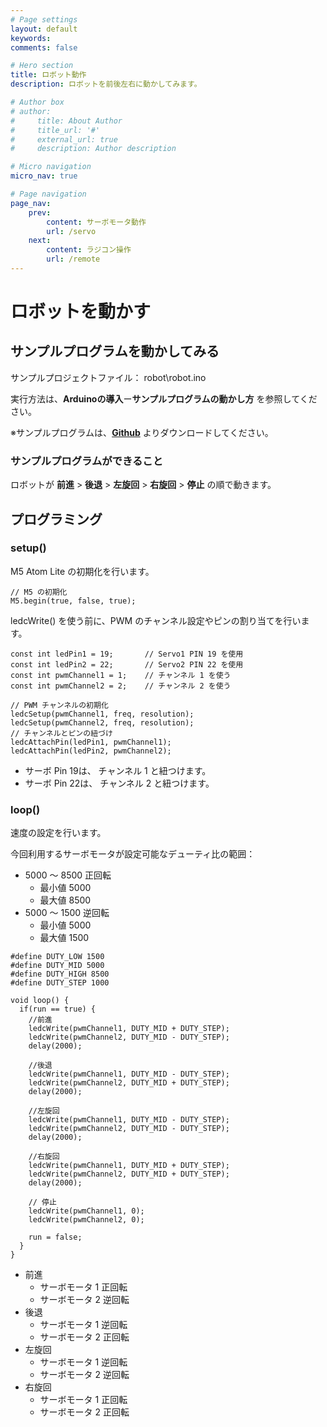 ```yaml
---
# Page settings
layout: default
keywords:
comments: false

# Hero section
title: ロボット動作
description: ロボットを前後左右に動かしてみます。

# Author box
# author:
#     title: About Author
#     title_url: '#'
#     external_url: true
#     description: Author description

# Micro navigation
micro_nav: true

# Page navigation
page_nav:
    prev:
        content: サーボモータ動作
        url: /servo
    next:
        content: ラジコン操作
        url: /remote
---
```


# ロボットを動かす

## サンプルプログラムを動かしてみる
サンプルプロジェクトファイル： robot\robot.ino

実行方法は、**Arduinoの導入**ー**サンプルプログラムの動かし方** を参照してください。

※サンプルプログラムは、**[Github](https://github.com/LifeTechRobotics/developwitharduino_projects)** よりダウンロードしてください。

### サンプルプログラムができること
ロボットが **前進** > **後退** > **左旋回** > **右旋回** > **停止** の順で動きます。

## プログラミング
### setup()
M5 Atom Lite の初期化を行います。
```
// M5 の初期化
M5.begin(true, false, true);
```
ledcWrite() を使う前に、PWM のチャンネル設定やピンの割り当てを行います。
```
const int ledPin1 = 19;       // Servo1 PIN 19 を使用
const int ledPin2 = 22;       // Servo2 PIN 22 を使用
const int pwmChannel1 = 1;    // チャンネル 1 を使う
const int pwmChannel2 = 2;    // チャンネル 2 を使う

// PWM チャンネルの初期化    
ledcSetup(pwmChannel1, freq, resolution);
ledcSetup(pwmChannel2, freq, resolution);
// チャンネルとピンの紐づけ
ledcAttachPin(ledPin1, pwmChannel1);
ledcAttachPin(ledPin2, pwmChannel2);
```
- サーボ Pin 19は、 チャンネル 1 と紐つけます。
- サーボ Pin 22は、 チャンネル 2 と紐つけます。

### loop()
速度の設定を行います。

今回利用するサーボモータが設定可能なデューティ比の範囲：
- 5000 〜 8500 正回転
    - 最小値 5000
    - 最大値 8500
- 5000 〜 1500 逆回転
    - 最小値 5000
    - 最大値 1500

```
#define DUTY_LOW 1500
#define DUTY_MID 5000
#define DUTY_HIGH 8500
#define DUTY_STEP 1000

void loop() {
  if(run == true) {
    //前進
    ledcWrite(pwmChannel1, DUTY_MID + DUTY_STEP);
    ledcWrite(pwmChannel2, DUTY_MID - DUTY_STEP);
    delay(2000);

    //後退
    ledcWrite(pwmChannel1, DUTY_MID - DUTY_STEP);
    ledcWrite(pwmChannel2, DUTY_MID + DUTY_STEP);
    delay(2000);
    
    //左旋回
    ledcWrite(pwmChannel1, DUTY_MID - DUTY_STEP);
    ledcWrite(pwmChannel2, DUTY_MID - DUTY_STEP);
    delay(2000);

    //右旋回
    ledcWrite(pwmChannel1, DUTY_MID + DUTY_STEP);
    ledcWrite(pwmChannel2, DUTY_MID + DUTY_STEP);
    delay(2000);

    // 停止
    ledcWrite(pwmChannel1, 0);
    ledcWrite(pwmChannel2, 0);

    run = false;
  }
}
```
- 前進
    - サーボモータ 1    正回転
    - サーボモータ 2    逆回転
- 後退
    - サーボモータ 1    逆回転
    - サーボモータ 2    正回転
- 左旋回
    - サーボモータ 1    逆回転
    - サーボモータ 2    逆回転
- 右旋回
    - サーボモータ 1    正回転
    - サーボモータ 2    正回転
